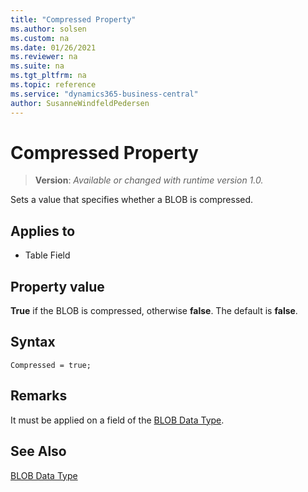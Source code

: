 ```yaml
---
title: "Compressed Property"
ms.author: solsen
ms.custom: na
ms.date: 01/26/2021
ms.reviewer: na
ms.suite: na
ms.tgt_pltfrm: na
ms.topic: reference
ms.service: "dynamics365-business-central"
author: SusanneWindfeldPedersen
---
```

[//]: # (START>DO_NOT_EDIT)
[//]: # (IMPORTANT:Do not edit any of the content between here and the END>DO_NOT_EDIT.)
[//]: # (Any modifications should be made in the .xml files in the ModernDev repo.)
# Compressed Property
> **Version**: _Available or changed with runtime version 1.0._

Sets a value that specifies whether a BLOB is compressed.

## Applies to
-   Table Field

[//]: # (IMPORTANT: END>DO_NOT_EDIT)

## Property value

**True** if the BLOB is compressed, otherwise **false**. The default is **false**.

## Syntax

```AL
Compressed = true;
```

## Remarks
It must be applied on a field of the [BLOB Data Type](../datatypes/devenv-blob-data-type.md).

## See Also  

[BLOB Data Type](../datatypes/devenv-blob-data-type.md)